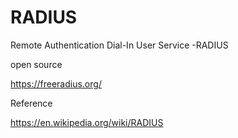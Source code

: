 # RADIUS

Remote Authentication Dial-In User Service -RADIUS

open source

https://freeradius.org/


Reference

https://en.wikipedia.org/wiki/RADIUS



